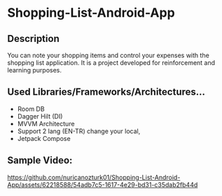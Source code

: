 # Shopping-List-Android-App 
## Description
You can note your shopping items and control your expenses with the shopping list application. It is a project developed for reinforcement and learning purposes.
## Used Libraries/Frameworks/Architectures...
- Room DB
- Dagger Hilt (DI)
-  MVVM Architecture
-  Support 2 lang (EN-TR) change your local,
-  Jetpack Compose

## Sample Video:
https://github.com/nuricanozturk01/Shopping-List-Android-App/assets/62218588/54adb7c5-1617-4e29-bd31-c35dab2fb44d


